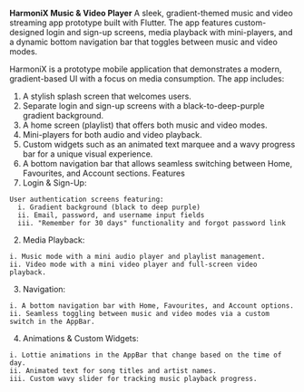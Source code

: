 **HarmoniX Music & Video Player**
A sleek, gradient-themed music and video streaming app prototype built with Flutter. The app features custom-designed login and sign-up screens, media playback with mini-players, and a dynamic bottom navigation bar that toggles between music and video modes.


HarmoniX is a prototype mobile application that demonstrates a modern, gradient-based UI with a focus on media consumption. The app includes:
1. A stylish splash screen that welcomes users.
2. Separate login and sign-up screens with a black-to-deep-purple gradient background.
3. A home screen (playlist) that offers both music and video modes.
4. Mini-players for both audio and video playback.
5. Custom widgets such as an animated text marquee and a wavy progress bar for a unique visual experience.
6. A bottom navigation bar that allows seamless switching between Home, Favourites, and Account sections.
Features
  1. Login & Sign-Up:
     
    User authentication screens featuring:
      i. Gradient background (black to deep purple)
      ii. Email, password, and username input fields
      iii. "Remember for 30 days" functionality and forgot password link

  2. Media Playback:
     
    i. Music mode with a mini audio player and playlist management.
    ii. Video mode with a mini video player and full-screen video playback.

  3. Navigation:
     
    i. A bottom navigation bar with Home, Favourites, and Account options.
    ii. Seamless toggling between music and video modes via a custom switch in the AppBar.

  4. Animations & Custom Widgets:
     
    i. Lottie animations in the AppBar that change based on the time of day.
    ii. Animated text for song titles and artist names.
    iii. Custom wavy slider for tracking music playback progress.
